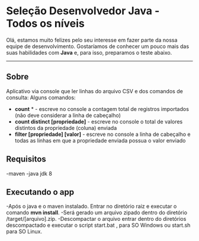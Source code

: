 Seleção Desenvolvedor Java - Todos os níveis
===================


Olá, estamos muito felizes pelo seu interesse em fazer parte da nossa equipe de desenvolvimento. Gostaríamos de conhecer um pouco mais das suas habilidades com **Java** e, para isso, preparamos o teste abaixo.

----------


Sobre
-------------

Aplicativo via console que ler linhas do arquivo CSV e dos comandos de consulta:
Alguns comandos:
- **count** * - escreve no console a contagem total de registros importados (não deve considerar a linha de cabeçalho)
- **count distinct [propriedade]** - escreve no console o total de valores distintos da propriedade (coluna) enviada 
- **filter [propriedade] [valor]** - escreve no console a linha de cabeçalho e todas as linhas em que a propriedade enviada possua o valor enviado 

Requisitos
-------------
-maven
-java jdk 8

Executando o app
-------------

-Após o java e o maven instalado. Entrar no diretório raiz e executar o comando **mvn install**.
-Será gerado um arquivo zipado dentro do diretório /target/[arquivo].zip.
-Descompactar o arquivo entrar dentro do diretórios descompactado e executar o script start.bat , para SO Windows ou start.sh para SO Linux.


